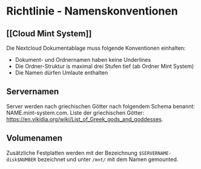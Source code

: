 # Richtlinie - Namenskonventionen

## [[Cloud Mint System]]

Die Nextcloud Dokumentablage muss folgende Konventionen einhalten:
* Dokument- und Ordnernamen haben keine Underlines
* Die Ordner-Struktur is maximal drei Stufen tief (ab Ordner Mint System)
* Die Namen dürfen Umlaute enthalten

## Servernamen

Server werden nach griechischen Götter nach folgendem Schema benannt: NAME.mint-system.com. Liste der griechischen Götter: https://en.vikidia.org/wiki/List_of_Greek_gods_and_goddesses.

## Volumenamen

Zusätzliche Festplatten werden mit der Bezeichnung `$SERVERNAME-disk$NUMBER` bezeichnet und unter `/mnt/` mit dem Namen gemounted.